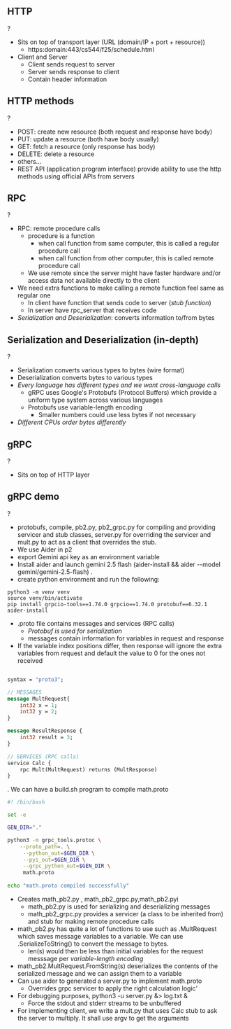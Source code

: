 ## HTTP
?
- Sits on top of transport layer (URL (domain/IP + port + resource))
	- https:domain:443/cs544/f25/schedule.html
- Client and Server
	- Client sends request to server
	- Server sends response to client
	- Contain header information
<!--SR:!2025-10-15,15,290-->

## HTTP methods
?
- POST: create new resource (both request and response have body)
- PUT: update a resource (both have body usually)
- GET: fetch a resource (only response has body)
- DELETE: delete a resource
- others...
- REST API (application program interface) provide ability to use the http methods using official APIs from servers
<!--SR:!2025-10-15,15,290-->

## RPC
?
- RPC: remote procedure calls
	- procedure is a function
		- when call function from same computer, this is called a regular procedure call
		- when call function from other computer, this is called remote procedure call
	- We use remote since the server might have faster hardware and/or access data not available directly to the client
- We need extra functions to make calling a remote function feel same as regular one
	- In client have function that sends code to server (*stub function*)
	- In server have rpc_server that receives code
- *Serialization and Deserialization*: converts information to/from bytes
<!--SR:!2025-10-16,16,290-->

## Serialization and Deserialization (in-depth)
?
- Serialization converts various types to bytes (wire format)
- Deserialization converts bytes to various types
- *Every language has different types and we want cross-language calls*
	- gRPC uses Google's Protobufs (Protocol Buffers) which provide a uniform type system across various languages
	- Protobufs use variable-length encoding
		- Smaller numbers could use less bytes if not necessary
- *Different CPUs order bytes differently*
<!--SR:!2025-10-16,16,290-->

## gRPC
?
- Sits on top of HTTP layer
<!--SR:!2025-10-16,16,290-->


## gRPC demo
?
- protobufs, compile, pb2.py, pb2_grpc.py for compiling and providing servicer and stub classes, server.py for overriding the servicer and mult.py to act as a client that overrides the stub.
- We use Aider in p2
- export Gemini api key as an environment variable
- Install aider and launch gemini 2.5 flash (aider-install && aider --model gemini/gemini-2.5-flash)
.
- create python environment and run the following:
```
python3 -m venv venv
source venv/bin/activate
pip install grpcio-tools==1.74.0 grpcio==1.74.0 protobuf==6.32.1 aider-install
```
- .proto file contains messages and services (RPC calls)
	- *Protobuf is used for serialization*
	- messages contain information for variables in request and response
- If the variable index positions differ, then response will ignore the extra variables from request and default the value to 0 for the ones not received
```proto

syntax = "proto3";

// MESSAGES
message MultRequest{
	int32 x = 1;
	int32 y = 2;
}

message ResultResponse {
	int32 result = 3;
}

// SERVICES (RPC calls)
service Calc {
	rpc Mult(MultRequest) returns (MultResponse)
}
```
. We can have a build.sh program to compile math.proto
```sh
#! /bin/bash

set -e

GEN_DIR="."

python3 -m grpc_tools.protoc \
	--proto_path=. \
	 --python_out=$GEN_DIR \
	 --pyi_out=$GEN_DIR \
	 --grpc_python_out=$GEN_DIR \
	 math.proto
	 
echo "math.proto compiled successfully"
```
- Creates math_pb2.py , math_pb2_grpc.py,math_pb2.pyi
	- math_pb2.py is used for serializing and deserializing messages
	- math_pb2_grpc.py provides a servicer (a class to be inherited from) and stub for making remote procedure calls
- math_pb2.py has quite a lot of functions to use such as .MultRequest which saves message variables to a variable. We can use .SerializeToString() to convert the message to bytes.
	- len(s) would then be less than initial variables for the request messsage per *variable-length encoding*
- math_pb2.MultRequest.FromString(s) deserializes the contents of the serialized message and we can assign them to a variable
- Can use aider to generated a server.py to implement math.proto
	- Overrides grpc servicer to apply the right calculation logic'
- For debugging purposes, python3 -u server.py &> log.txt &
	- Force the stdout and stderr streams to be unbuffered
- For implementing client, we write a mult.py that uses Calc stub to ask the server to multiply. It shall use argv to get the arguments
<!--SR:!2025-10-14,14,290-->